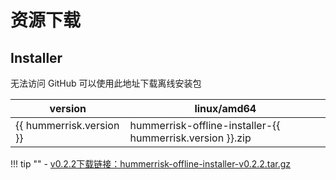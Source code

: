 # 资源下载

## Installer

无法访问 GitHub 可以使用此地址下载离线安装包

| version                  | linux/amd64                                               |
| ------------------------ |-----------------------------------------------------------|
| {{ hummerrisk.version }} | hummerrisk-offline-installer-{{ hummerrisk.version }}.zip |


!!! tip ""
    - [v0.2.2下载链接：hummerrisk-offline-installer-v0.2.2.tar.gz](https://company.hummercloud.com/offline-package/hummerrisk/x86_64/hummerrisk-offline-installer-v0.2.2.tar.gz)
